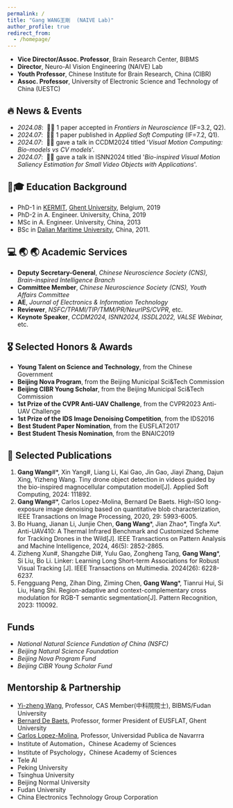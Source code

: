 ```yaml
---
permalink: /
title: "Gang WANG王剛  (NAIVE Lab)"
author_profile: true
redirect_from: 
  - /homepage/
---
```


* **Vice Director/Assoc. Professor**, Brain Research Center, BIBMS
* **Director**,                       Neuro-AI Vision Engineering (NAIVE) Lab
* **Youth Professor**,                Chinese Institute for Brain Research, China (CIBR)
* **Assoc. Professor**,               University of Electronic Science and Technology of China (UESTC)


🔥 News & Events
-
* *2024.08*: &nbsp;🎉🎉 1 paper accepted in *Frontiers in Neuroscience* (IF=3.2, Q2).
* *2024.07*: &nbsp;🎉🎉 1 paper published in *Applied Soft Computing* (IF=7.2, Q1).
* *2024.07*: &nbsp;🎉🎉 gave a talk in CCDM2024 titled '*Visual Motion Computing: Bio-models vs CV models*'.
* *2024.07*: &nbsp;🎉🎉 gave a talk in ISNN2024 titled '*Bio-inspired Visual Motion Saliency Estimation for Small Video Objects with Applications*'.


📖:mortar_board: Education Background
-
* PhD-1 in [KERMIT](https://kermit.ugent.be/ "KERMIT"), [Ghent University](https://en.wikipedia.org/wiki/Ghent_University), Belgium, 2019
* PhD-2 in A. Engineer. University, China, 2019
* MSc in A. Engineer. University, China, 2013
* BSc in [Dalian Maritime University](https://en.wikipedia.org/wiki/Dalian_Maritime_University), China, 2011.



💻 🌏 :earth_asia: Academic Services
-
* **Deputy Secretary-General**, *Chinese Neuroscience Society (CNS), Brain-inspired Intelligence Branch*
* **Committee Member**, *Chinese Neuroscience Society (CNS), Youth Affairs Committee*
* **AE**, *Journal of Electronics & Information Technology*
* **Reviewer**, *NSFC/TPAMI/TIP/TMM/PR/NeurIPS/CVPR*, etc.
* **Keynote Speaker**, *CCDM2024, ISNN2024, ISSDL2022, VALSE Webinar,* etc.


🎖 Selected Honors & Awards
-
* **Young Talent on Science and Technology**, from the Chinese Government
* **Beijing Nova Program**, from the Beijing Municipal Sci&Tech Commission
* **Beijing CIBR Young Scholar**, from the Beijing Municipal Sci&Tech Commission
* **1st Prize of the CVPR Anti-UAV Challenge**,  from the CVPR2023 Anti-UAV Challenge
* **1st Prize of the IDS Image Denoising Competition**, from the IDS2016
* **Best Student Paper Nomination**, from the EUSFLAT2017
* **Best Student Thesis Nomination**, from the BNAIC2019

📝 Selected Publications
-
1. **Gang Wang**#*, Xin Yang#, Liang Li, Kai Gao, Jin Gao, Jiayi Zhang, Dajun Xing, Yizheng Wang. Tiny drone object detection in videos guided by the bio-inspired magnocellular computation model[J]. Applied Soft Computing, 2024: 111892.  
2. **Gang Wang**#*, Carlos Lopez-Molina, Bernard De Baets. High-ISO long-exposure image denoising based on quantitative blob characterization, IEEE Transactions on Image Processing, 2020, 29: 5993-6005.
3. Bo Huang, Jianan Li, Junjie Chen, **Gang Wang***, Jian Zhao*, Tingfa Xu*. Anti-UAV410: A Thermal Infrared Benchmark and Customized Scheme for Tracking Drones in the Wild[J]. IEEE Transactions on Pattern Analysis and Machine Intelligence, 2024, 46(5): 2852-2865.
4. Zizheng Xun#, Shangzhe Di#, Yulu Gao, Zongheng Tang, **Gang Wang***, Si Liu, Bo Li. Linker: Learning Long Short-term Associations for Robust Visual Tracking [J]. IEEE Transactions on Multimedia. 2024(26): 6228-6237.
5. Fengguang Peng, Zihan Ding, Ziming Chen, **Gang Wang***, Tianrui Hui, Si Liu, Hang Shi. Region-adaptive and context-complementary cross modulation for RGB-T semantic segmentation[J]. Pattern Recognition, 2023: 110092. 



Funds
-
* *National Natural Science Fundation of China (NSFC)*
* *Beijing Natural Science Foundation* 
* *Beijing Nova Program Fund*
* *Beijing CIBR Young Scholar Fund*


Mentorship & Partnership
-
* [Yi-zheng Wang](https://casad.cas.cn/ysxx2022/ysmd/smkx/202201/t20220111_4821762.html), Professor, CAS Member(中科院院士), BIBMS/Fudan University
* [Bernard De Baets](https://ai.ugent.be/people/BernardDeBaets.en.html), Professor, former President of EUSFLAT, Ghent University
* [Carlos Lopez-Molina](https://www.unavarra.es/pdi?uid=810097&dato=tutorias), Professor, Universidad Publica de Navarrra
* Institute of Automation，Chinese Academy of Sciences
* Institute of Psychology，Chinese Academy of Sciences
* Tele AI
* Peking University
* Tsinghua University
* Beijing Normal University
* Fudan University
* China Electronics Technology Group Corporation
